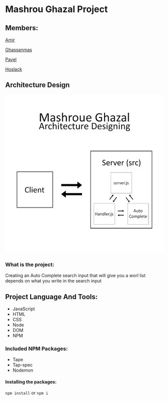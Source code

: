 # Mashrou Ghazal Project

## Members:

[Amir](https://github.com/Amirk390)

[Ghassanmas](https://github.com/ghassanmas)

[Pavel](https://github.com/prodionov)

[Hoslack](https://github.com/hoslack)

## Architecture Design

![Architecture](/images/autocomplete.jpg)

### What is the project:
Creating an Auto Complete search input that will give you a worl list depends on what you write in the search input

## Project Language And Tools:

+ JavaScript
+ HTML
+ CSS
+ Node
+ DOM
+ NPM

### Included NPM Packages:

+ Tape
+ Tap-spec
+ Nodemon

#### Installing the packages:

 `npm install` or `npm i`
